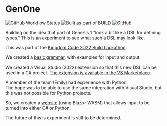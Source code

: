 # GenOne

![GitHub Workflow Status](https://img.shields.io/github/workflow/status/mrlacey/GenOne/.NET)
![Built as part of BUILD](https://img.shields.io/badge/KingdomCode-Build-blueviolet)
![GitHub](https://img.shields.io/github/license/mrlacey/GenOne)

Building on the idea that part of Genesis 1 "look a bit like a DSL for defining types." This is an experiment to see what such a DSL may look like.

This was part of the [Kingdom Code 2022 Build hackathon](https://kingdomcode.org.uk/build/).

We created a [basic grammar](./docs/grammar.md), with examples for input and output.

We created a Visual Studio (2022) extension so that this new DSL can be used in a C# project. [The extension is available in the VS Marketplace](https://marketplace.visualstudio.com/items?itemName=MattLaceyLtd.GenOne).

A member of the team (Emily) had experience with Python.  
The hope was to be able to use the same integration with Visual Studio, but this was not possible for Python projects.

So, we created a [website](https://proud-glacier-0d7289d03.2.azurestaticapps.net/) (using Blazor WASM) that allows input to be turned into either C# or Python.

The future of this is experiment is still to be determined...
